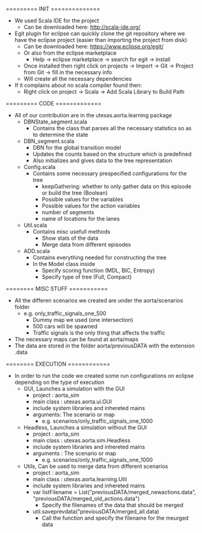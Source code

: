 ========= INIT ==============
- We used Scala IDE for the project
    - Can be downloaded here: http://scala-ide.org/
- Egit plugin for eclipse can quickly clone the git repository where we have the eclipse project (easier than importing the project from disk)
    - Can be downloaded here: https://www.eclipse.org/egit/
    - Or also from the eclipse marketplace
        - Help -> eclipse marketplace -> search for egit -> install
    - Once installed then right click on projects -> Import -> Git -> Project from Git -> fill in the necessary info
    - Will create all the necessary dependencies
- If it complains about no scala compiler found then:
    - Right click on project -> Scala -> Add Scala Library to Build Path


========= CODE =============
- All of our contribution are in the utexas.aorta.learning package
    - DBNState_segment.scala
        - Contains the class that parses all the necessary statistics so as to determine the state
    - DBN_segment.scala
        - DBN for the global transition model
        - Updates the counts based on the structure which is predefined
        - Also initializes and gives data to the tree representation
    - Config.scala
        - Contains some necessary prespecified configurations for the tree
            - keepGathering: whether to only gather data on this episode or build the tree (Boolean)
            - Possible values for the variables
            - Possible values for the action variables
            - number of segments
            - name of locations for the lanes
    - Util.scala
        - Contains misc usefull methods
            - Show stats of the data
            - Merge data from different episodes
    - ADD.scala
        - Contains everything needed for constructing the tree
        - In the Model class inside
            - Specify scoring function (MDL, BIC, Entropy)
            - Specify type of tree (Full, Compact)

======== MISC STUFF ===========
- All the differen scenarios we created are under the aorta/scenarios folder
    - e.g. only_traffic_signals_one_500
        - Dummy map we used (one intersection)
        - 500 cars will be spawned
        - Traffic signals is the only thing that affects the traffic
- The necessary maps can be found at aorta/maps
- The data are stored in the folder aorta/previousDATA with the extension .data

======== EXECUTION ============
- In order to run the code we created some run configurations on eclipse depending on the type of execution
    - GUI, Launches a simulation with the GUI
        - project : aorta_sim
        - main class : utexas.aorta.ui.GUI
        - include system libraries and inhereted mains
        - arguments: The scenario or map
            - e.g. scenarios/only_traffic_signals_one_1000
    - Headless, Launches a simulation without the GUI
        - project : aorta_sim
        - main class : utexas.aorta.sim.Headless
        - include system libraries and inhereted mains
        - arguments : The scenario or map
            - e.g. scenarios/only_traffic_signals_one_1000
    - Utils, Can be used to merge data from different scenarios
        - project : aorta_sim
        - main class : utexas.aorta.learning.Util
        - include system libraries and inhereted mains
        - var listFilename = List("previousDATA/merged_newactions.data", "previousDATA/merged_old_actions.data")
            - Specify the filenames of the data that should be merged
        - util.saveprevdata("previousDATA/merged_all.data)
            - Call the function and specify the filename for the meurged data


